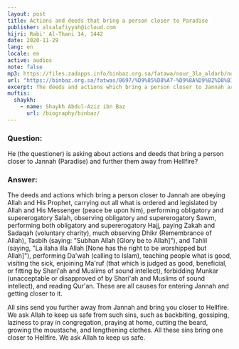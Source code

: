 ```yaml
---
layout: post
title: Actions and deeds that bring a person closer to Paradise
publisher: alsalafiyyah@icloud.com
hijri: Rabi' Al-Thani 14, 1442
date: 2020-11-29
lang: en
locale: en
active: audios
note: false
mp3: https://files.zadapps.info/binbaz.org.sa/fatawa/nour_3la_aldarb/nour_283/28311.mp3
url: "https://binbaz.org.sa/fatwas/8697/%D9%85%D8%A7-%D9%8A%D9%82%D8%B1%D8%A8-%D8%A7%D9%84%D9%89-%D8%A7%D9%84%D8%AC%D9%86%D8%A9-%D9%88%D9%85%D8%A7-%D9%8A%D8%A8%D8%A7%D8%B9%D8%AF-%D8%B9%D9%86-%D8%A7%D9%84%D9%86%D8%A7%D8%B1"
excerpt: The deeds and actions which bring a person closer to Jannah are obeying Allah and His Prophet, carrying out all what is ordered and legislated by Allah and His Messenger (peace be upon him), performing obligatory and supererogatory Salah.
muftis:
  shaykh: 
    - name: Shaykh Abdul-Aziz ibn Baz
      url: /biography/binbaz/
---
```


### Question: 
He (the questioner) is asking about actions and deeds that bring a person closer to Jannah (Paradise) and further them away from Hellfire? 

### Answer: 
The deeds and actions which bring a person closer to Jannah are obeying Allah and His Prophet, carrying out all what is ordered and legislated by Allah and His Messenger (peace be upon him), performing obligatory and supererogatory Salah, observing obligatory and supererogatory Sawm, performing both obligatory and supererogatory Hajj, paying Zakah and Sadaqah (voluntary charity), much observing Dhikr (Remembrance of Allah), Tasbih (saying: "Subhan Allah [Glory be to Allah]"), and Tahlil (saying, "La ilaha illa Allah [None has the right to be worshipped but Allah]"), performing Da'wah (calling to Islam), teaching people what is good, visiting the sick, enjoining Ma'ruf (that which is judged as good, beneficial, or fitting by Shari'ah and Muslims of sound intellect), forbidding Munkar (unacceptable or disapproved of by Shari'ah and Muslims of sound intellect), and reading Qur'an. These are all causes for entering Jannah and getting closer to it. 

All sins send you further away from Jannah and bring you closer to Hellfire. We ask Allah to keep us safe from such sins, such as backbiting, gossiping, laziness to pray in congregation, praying at home, cutting the beard, growing the moustache, and lengthening clothes. All these sins bring one closer to Hellfire. We ask Allah to keep us safe. 
